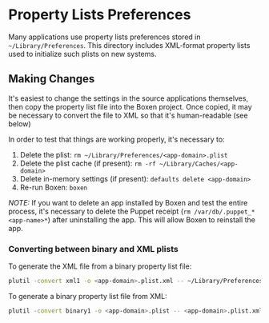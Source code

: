 # Property Lists Preferences

Many applications use property lists preferences stored in `~/Library/Preferences`. This directory includes XML-format property lists used to initialize such plists on new systems.

## Making Changes

It's easiest to change the settings in the source applications themselves, then copy the property list file into the Boxen project. Once copied, it may be necessary to convert the file to XML so that it's human-readable (see below)

In order to test that things are working properly, it's necessary to:

1. Delete the plist: `rm ~/Library/Preferences/<app-domain>.plist`
1. Delete the plist cache (if present): `rm -rf ~/Library/Caches/<app-domain>`
1. Delete in-memory settings (if present): `defaults delete <app-domain>`
1. Re-run Boxen: `boxen`

_NOTE:_ If you want to delete an app installed by Boxen and test the entire process, it's necessary to delete the Puppet receipt (`rm /var/db/.puppet_*<app-name>*`) after uninstalling the app. This will allow Boxen to reinstall the app.

### Converting between binary and XML plists

To generate the XML file from a binary property list file:

``` sh
plutil -convert xml1 -o <app-domain>.plist.xml -- ~/Library/Preferences/<app-domain>.plist
```

To generate a binary property list file from XML:

``` sh
plutil -convert binary1 -o <app-domain>.plist -- <app-domain>.plist.xml
```

[app-cleaner]: http://www.freemacsoft.net/appcleaner/
